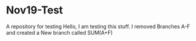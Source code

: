 # Nov19-Test
A repository for testing
Hello, I am testing this stuff.
I removed Branches A-F and created a New branch called SUM(A+F)
